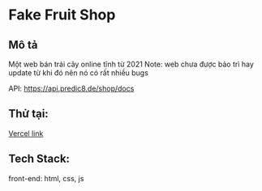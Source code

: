 # Fake Fruit Shop
## Mô tả
Một web bán trái cây online tĩnh từ 2021 
Note: web chưa được bảo trì hay update từ khi đó nên nó có rất nhiều bugs   

API: <a href="https://api.predic8.de/shop/docs"> https://api.predic8.de/shop/docs </a>

## Thử tại:
<a href="https://fruit-shop-mu.vercel.app/" target="_blank"> Vercel link </a>

## Tech Stack:
front-end: html, css, js

